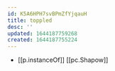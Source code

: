 ```yaml
---
id: K5A6HPH7svBPmZfYjqauH
title: toppled
desc: ''
updated: 1644187759268
created: 1644187755224
---
```


- [[p.instanceOf]] [[pc.Shapow]]
